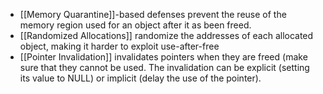 - [[Memory Quarantine]]-based defenses prevent the reuse of the memory region used for an object after it as been freed. 
- [[Randomized Allocations]] randomize the addresses of each allocated object, making it harder to exploit use-after-free
- [[Pointer Invalidation]] invalidates pointers when they are freed (make sure that they cannot be used. The invalidation can be explicit (setting its value to NULL) or implicit (delay the use of the pointer).